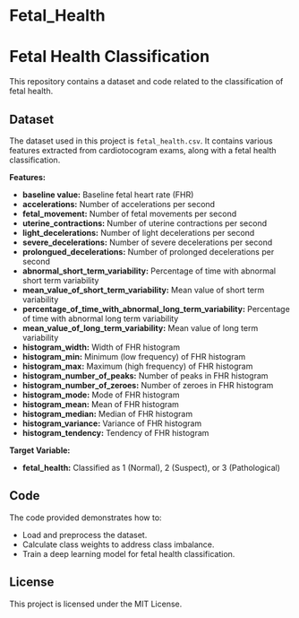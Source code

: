 # Fetal_Health
# Fetal Health Classification

This repository contains a dataset and code related to the classification of fetal health.

## Dataset

The dataset used in this project is `fetal_health.csv`. It contains various features extracted from cardiotocogram exams, along with a fetal health classification.

**Features:**

* **baseline value:** Baseline fetal heart rate (FHR)
* **accelerations:** Number of accelerations per second
* **fetal_movement:** Number of fetal movements per second
* **uterine_contractions:** Number of uterine contractions per second
* **light_decelerations:** Number of light decelerations per second
* **severe_decelerations:** Number of severe decelerations per second
* **prolongued_decelerations:** Number of prolonged decelerations per second
* **abnormal_short_term_variability:** Percentage of time with abnormal short term variability
* **mean_value_of_short_term_variability:** Mean value of short term variability
* **percentage_of_time_with_abnormal_long_term_variability:** Percentage of time with abnormal long term variability
* **mean_value_of_long_term_variability:** Mean value of long term variability
* **histogram_width:** Width of FHR histogram
* **histogram_min:** Minimum (low frequency) of FHR histogram
* **histogram_max:** Maximum (high frequency) of FHR histogram
* **histogram_number_of_peaks:** Number of peaks in FHR histogram
* **histogram_number_of_zeroes:** Number of zeroes in FHR histogram
* **histogram_mode:** Mode of FHR histogram
* **histogram_mean:** Mean of FHR histogram
* **histogram_median:** Median of FHR histogram
* **histogram_variance:** Variance of FHR histogram
* **histogram_tendency:** Tendency of FHR histogram

**Target Variable:**

* **fetal_health:** Classified as 1 (Normal), 2 (Suspect), or 3 (Pathological)

## Code

The code provided demonstrates how to:

* Load and preprocess the dataset.
* Calculate class weights to address class imbalance.
* Train a deep learning model for fetal health classification.


## License

This project is licensed under the MIT License.
